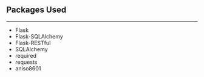 ## Packages Used
--- 
* Flask 
* Flask-SQLAlchemy
* Flask-RESTful
* SQLAlchemy 
* required
* requests
* aniso8601
